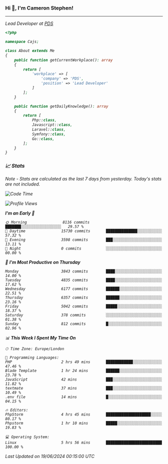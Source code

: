 ### Hi 👋, I'm Cameron Stephen!
<hr>
<p><em>Lead Developer at <a href="https://prindatasolutions.co.uk">PDS</a></p>


```php
<?php

namespace Cajs;

class About extends Me
{
    public function getCurrentWorkplace(): array
    {
        return [
            'workplace' => [
                'company' => 'PDS',
                'position' => 'Lead Developer'
            ]
        ];
    }

    public function getDailyKnowledge(): array
    {
        return [
            Php::class,
            Javascript::class,
            Laravel::class,
            Symfony::class,
            Go::class,
        ];
    }
}
```

### 📈 Stats
<p><em>Note - Stats are calculated as the last 7 days from yesterday. Today's stats are not included.</em></p>


<!--START_SECTION:waka-->
![Code Time](http://img.shields.io/badge/Code%20Time-3%2C844%20hrs%2047%20mins-blue)

![Profile Views](http://img.shields.io/badge/Profile%20Views-0-blue)

**I'm an Early 🐤** 

```text
🌞 Morning                8116 commits        ███████░░░░░░░░░░░░░░░░░░   29.57 % 
🌆 Daytime                15730 commits       ██████████████░░░░░░░░░░░   57.32 % 
🌃 Evening                3598 commits        ███░░░░░░░░░░░░░░░░░░░░░░   13.11 % 
🌙 Night                  0 commits           ░░░░░░░░░░░░░░░░░░░░░░░░░   00.00 % 
```
📅 **I'm Most Productive on Thursday** 

```text
Monday                   3843 commits        ████░░░░░░░░░░░░░░░░░░░░░   14.00 % 
Tuesday                  4835 commits        ████░░░░░░░░░░░░░░░░░░░░░   17.62 % 
Wednesday                6177 commits        ██████░░░░░░░░░░░░░░░░░░░   22.51 % 
Thursday                 6357 commits        ██████░░░░░░░░░░░░░░░░░░░   23.16 % 
Friday                   5042 commits        █████░░░░░░░░░░░░░░░░░░░░   18.37 % 
Saturday                 378 commits         ░░░░░░░░░░░░░░░░░░░░░░░░░   01.38 % 
Sunday                   812 commits         █░░░░░░░░░░░░░░░░░░░░░░░░   02.96 % 
```


📊 **This Week I Spent My Time On** 

```text
🕑︎ Time Zone: Europe/London

💬 Programming Languages: 
PHP                      2 hrs 49 mins       ████████████░░░░░░░░░░░░░   47.46 % 
Blade Template           1 hr 24 mins        ██████░░░░░░░░░░░░░░░░░░░   23.78 % 
JavaScript               42 mins             ███░░░░░░░░░░░░░░░░░░░░░░   11.82 % 
textmate                 37 mins             ███░░░░░░░░░░░░░░░░░░░░░░   10.49 % 
.env file                14 mins             █░░░░░░░░░░░░░░░░░░░░░░░░   04.15 % 

🔥 Editors: 
PhpStorm                 4 hrs 45 mins       ████████████████████░░░░░   80.17 % 
Phpstorm                 1 hr 10 mins        █████░░░░░░░░░░░░░░░░░░░░   19.83 % 

💻 Operating System: 
Linux                    5 hrs 56 mins       █████████████████████████   100.00 % 
```


 Last Updated on 19/06/2024 00:15:00 UTC
<!--END_SECTION:waka-->

